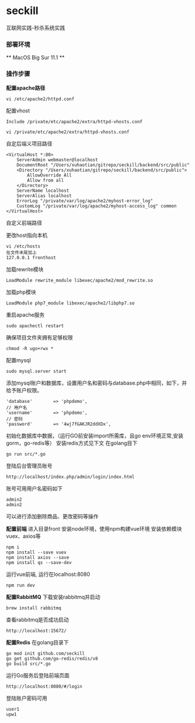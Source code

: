 # seckill

互联网实践-秒杀系统实践
### 部署环境
** MacOS Big Sur 11.1 **

### 操作步骤
**配置apache路径**
```
vi /etc/apache2/httpd.conf
```
配置vhost
```
Include /private/etc/apache2/extra/httpd-vhosts.conf
```
```
vi /private/etc/apache2/extra/httpd-vhosts.conf
```
自定后端义项目路径
```
<VirtualHost *:80>
    ServerAdmin webmaster@localhost
    DocumentRoot "/Users/xuhaotian/gitrepo/seckill/backend/src/public"
    <Directory "/Users/xuhaotian/gitrepo/seckill/backend/src/public">
        AllowOverride All
        Allow from all
    </Directory>
    ServerName localhost
    ServerAlias localhost
    ErrorLog "/private/var/log/apache2/myhost-error_log"
    CustomLog "/private/var/log/apache2/myhost-access_log" common
</VirtualHost>
```

自定义前端路径

更改host指向本机
```
vi /etc/hosts
在文件末尾加上
127.0.0.1 fronthost
```

加载rewrite模块
```
LoadModule rewrite_module libexec/apache2/mod_rewrite.so
```
加载php模块
```
LoadModule php7_module libexec/apache2/libphp7.so
```
重启apache服务
```
sudo apachectl restart
```
确保项目文件夹拥有足够权限
```
chmod -R ugo+rwx * 
```

配置mysql
```
sudo mysql.server start
```
添加mysql账户和数据库，设置用户名和密码与database.php中相同，如下，并给予账户权限。
```
'database'        => 'phpdemo',
// 用户名
'username'        => 'phpdemo',
// 密码
'password'        => '4wj7fGAKJR2ddXDx',
```
初始化数据库中数据，（运行GO前安装import所需库，且go env环境正常,安装gorm，go-redis等）
安装redis方式见下文
在golang目下
```
go run src/*.go
```

登陆后台管理员账号
```
http://localhost/index.php/admin/login/index.html
```
账号可用用户名密码如下
```
admin2
admin2
```
可以进行添加删除商品、更改密码等操作


**配置前端**
进入目录front
安装node环境，使用npm构建vue环境
安装依赖模块vuex、axios等
```
npm i
npm install --save vuex
npm install axios --save
npm install qs --save-dev
```
运行vue前端, 运行在localhost:8080
```
npm run dev
```

**配置RabbitMQ**
下载安装rabbitmq并启动
```
brew install rabbitmq
```
查看rabbitmq是否成功启动
```
http://localhost:15672/
```

**配置Redis**
在golang目录下
```
go mod init github.com/seckill
go get github.com/go-redis/redis/v8
go build src/*.go
```

运行Go服务后登陆前端页面
```
http://localhost:8080/#/login
```
登陆账户密码可用
```
user1
upw1
```


